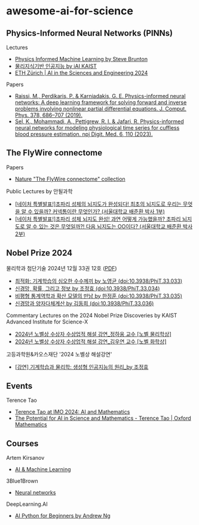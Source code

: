 # awesome-ai-for-science

## Physics-Informed Neural Networks (PINNs)

Lectures

- [Physics Informed Machine Learning by Steve Brunton](https://youtube.com/playlist?list=PLMrJAkhIeNNQ0BaKuBKY43k4xMo6NSbBa&si=gsx7NuLE6EDK8HQW)
- [물리지식기반 인공지능 by iAI KAIST](https://www.youtube.com/playlist?list=PLGMtjo8jDX9D9ZDd_Kv7KA5extPDx7rEQ)
- [ETH Zürich | AI in the Sciences and Engineering 2024](https://www.youtube.com/playlist?list=PLJkYEExhe7rYFkBIB2U5pf_RWzYnFLj7r)

Papers

- [Raissi, M., Perdikaris, P. & Karniadakis, G. E. Physics-informed neural networks: A deep learning framework for solving forward and inverse problems involving nonlinear partial differential equations. J. Comput. Phys. 378, 686–707 (2019).](https://doi.org/10.1016/j.jcp.2018.10.045)
- [Sel, K., Mohammadi, A., Pettigrew, R. I. & Jafari, R. Physics-informed neural networks for modeling physiological time series for cuffless blood pressure estimation. npj Digit. Med. 6, 110 (2023).](https://doi.org/10.1038/s41746-023-00853-4)
  

## The FlyWire connectome

Papers

- [Nature "The FlyWire connectome" collection](https://www.nature.com/collections/hgcfafejia)

Public Lectures by 안될과학

- [[네이처 특별발표!]초파리 성체의 뇌지도가 완성되다! 최초의 뇌지도로 우리는 무엇을 알 수 있을까? 커넥톰이란 무엇인가? (서울대학교 배준환 박사 1부)](https://youtu.be/g_QizU7iMZ0?si=4_RfJft_Xb3oV1WI)
- [[네이처 특별발표!]초파리 성체 뇌지도 완성! 과연 어떻게 가능했을까? 초파리 뇌지도로 알 수 있는 것은 무엇일까?! 다음 뇌지도는 OO이다? (서울대학교 배준환 박사 2부)](https://youtu.be/88wFL8g2qco?si=QrDt5VoMNytu81Ao)


## Nobel Prize 2024

물리학과 첨단기술 2024년 12월 33권 12호 ([PDF](https://webzine.kps.or.kr/inc/down.php?fileIdx=12024))

- [최적화: 기계학습의 심오한 수수께끼 by 노영균 (doi:10.3938/PhiT.33.033)](https://doi.org/10.3938/PhiT.33.033)
- [신경망, 확률, 그리고 정보 by 조정효 (doi:10.3938/PhiT.33.034)](https://doi.org/10.3938/PhiT.33.034)
- [비평형 통계역학과 확산 모델의 만남 by 한정훈 (doi:10.3938/PhiT.33.035)](https://doi.org/10.3938/PhiT.33.035)
- [신경망과 양자다체계산 by 김동희 (doi:10.3938/PhiT.33.036)](https://doi.org/10.3938/PhiT.33.036)

Commentary Lectures on the 2024 Nobel Prize Discoveries by KAIST Advanced Institute for Science-X

- [2024년 노벨상 수상자 수상업적 해설 강연_정하웅 교수 [노벨 물리학상]](https://youtu.be/EWE0Vc2R19c?si=V6JWCa-cPEEegZGu)
- [2024년 노벨상 수상자 수상업적 해설 강연_김우연 교수 [노벨 화학상]](https://youtu.be/0PDxtOk_OXQ?si=nkLuPkOCN9Et_ZU0)

고등과학원&카오스재단 '2024 노벨상 해설강연'

- [[강연] 기계학습과 물리학: 생성형 인공지능의 원리_by 조정효](https://youtu.be/019w_MEXGKQ?si=kfspnT3WVdKBq2oa)

## Events

Terence Tao

- [Terence Tao at IMO 2024: AI and Mathematics](https://youtu.be/e049IoFBnLA?si=l9bk7IIgSsipQhjR)
- [The Potential for AI in Science and Mathematics - Terence Tao | Oxford Mathematics](https://youtu.be/_sTDSO74D8Q?si=sdqdoXIoqxWWsNk8)


## Courses

Artem Kirsanov

- [AI & Machine Learning](https://youtube.com/playlist?list=PLgtmMKe4spCPsxyMpg-sxf3EcbsFYlzPK&si=gdrZPwxnHy6ququm)

3Blue1Brown

- [Neural networks](https://youtube.com/playlist?list=PLZHQObOWTQDNU6R1_67000Dx_ZCJB-3pi&si=wbf285MF4Q56sBVN)

DeepLearning.AI

- [AI Python for Beginners by Andrew Ng](https://www.deeplearning.ai/short-courses/ai-python-for-beginners/)
